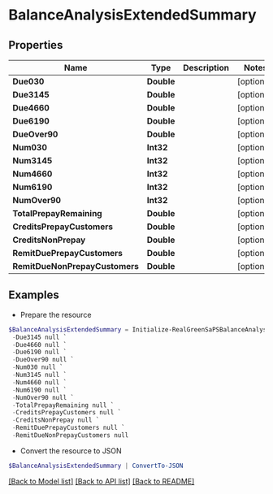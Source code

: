 # BalanceAnalysisExtendedSummary
## Properties

Name | Type | Description | Notes
------------ | ------------- | ------------- | -------------
**Due030** | **Double** |  | [optional] 
**Due3145** | **Double** |  | [optional] 
**Due4660** | **Double** |  | [optional] 
**Due6190** | **Double** |  | [optional] 
**DueOver90** | **Double** |  | [optional] 
**Num030** | **Int32** |  | [optional] 
**Num3145** | **Int32** |  | [optional] 
**Num4660** | **Int32** |  | [optional] 
**Num6190** | **Int32** |  | [optional] 
**NumOver90** | **Int32** |  | [optional] 
**TotalPrepayRemaining** | **Double** |  | [optional] 
**CreditsPrepayCustomers** | **Double** |  | [optional] 
**CreditsNonPrepay** | **Double** |  | [optional] 
**RemitDuePrepayCustomers** | **Double** |  | [optional] 
**RemitDueNonPrepayCustomers** | **Double** |  | [optional] 

## Examples

- Prepare the resource
```powershell
$BalanceAnalysisExtendedSummary = Initialize-RealGreenSaPSBalanceAnalysisExtendedSummary  -Due030 null `
 -Due3145 null `
 -Due4660 null `
 -Due6190 null `
 -DueOver90 null `
 -Num030 null `
 -Num3145 null `
 -Num4660 null `
 -Num6190 null `
 -NumOver90 null `
 -TotalPrepayRemaining null `
 -CreditsPrepayCustomers null `
 -CreditsNonPrepay null `
 -RemitDuePrepayCustomers null `
 -RemitDueNonPrepayCustomers null
```

- Convert the resource to JSON
```powershell
$BalanceAnalysisExtendedSummary | ConvertTo-JSON
```

[[Back to Model list]](../README.md#documentation-for-models) [[Back to API list]](../README.md#documentation-for-api-endpoints) [[Back to README]](../README.md)

